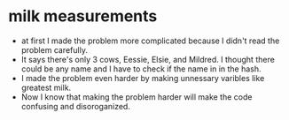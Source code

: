 # milk measurements

- at first I made the problem more complicated because I didn't read the problem carefully. 
- It says there's only 3 cows, Eessie, Elsie, and Mildred. I thought there could be any name and I have to check if the name in in the hash. 
- I made the problem even harder by making unnessary varibles like greatest milk. 
- Now I know that making the problem harder will make the code confusing and disoroganized. 